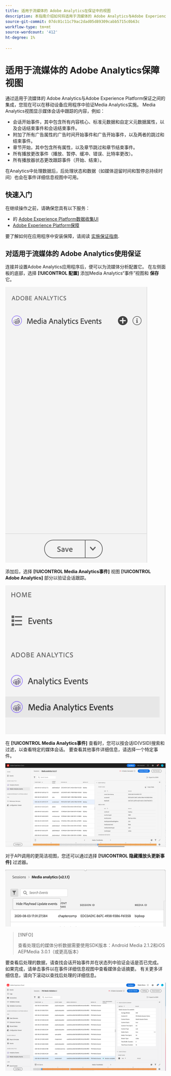 ```yaml
---
title: 适用于流媒体的 Adobe Analytics在保证中的视图
description: 本指南介绍如何将适用于流媒体的 Adobe Analytics与Adobe Experience Platform Assurance结合使用。
source-git-commit: 07dc01c11c79ac2dad05d89309cabb5715c0b63c
workflow-type: tm+mt
source-wordcount: '412'
ht-degree: 1%

---
```



# 适用于流媒体的 Adobe Analytics保障视图

通过适用于流媒体的 Adobe Analytics与Adobe Experience Platform保证之间的集成，您现在可以在移动设备应用程序中验证Media Analytics实施。 Media Analytics视图显示媒体会话中跟踪的内容，例如：

- 会话开始事件，其中包含所有内容核心、标准元数据和自定义元数据属性，以及会话结束事件和会话结束事件。
- 附加了所有广告属性的广告时间开始事件和广告开始事件，以及两者的跳过和结束事件。
- 章节开始，其中包含所有属性，以及章节跳过和章节结束事件。
- 所有播放更改事件（播放、暂停、缓冲、错误、比特率更改）。
- 所有播放器状态更改跟踪事件（开始、结束）。

在Analytics中处理数据后，后处理状态和数据（如媒体逗留时间和暂停总持续时间）也会在事件详细信息视图中可用。

## 快速入门

在继续操作之前，请确保您具有以下服务：

- 的 [Adobe Experience Platform数据收集UI](https://experience.adobe.com/#/data-collection/)
- [Adobe Experience Platform保障](https://experience.adobe.com/assurance)

要了解如何在应用程序中安装保障，请阅读 [实施保证指南](../tutorials/implement-assurance.md).

## 对适用于流媒体的 Adobe Analytics使用保证

连接并设置Adobe Analytics应用程序后，便可以为流媒体分析配置它。 在左侧面板的底部，选择 **[!UICONTROL 配置]** 添加Media Analytics“事件”视图和 **保存** 它。

![配置](./images/adobe-analytics-streaming-media/configure.png)

添加后，选择 **[!UICONTROL Media Analytics事件]** 视图 **[!UICONTROL Adobe Analytics]** 部分以验证会话跟踪。

![选择](./images/adobe-analytics-streaming-media/select.png)

在 **[!UICONTROL Media Analytics事件]** 查看时，您可以按会话ID(VSID)搜索和过滤，以查看特定的媒体会话。 要查看其他事件详细信息，请选择一个特定事件。

![媒体事件](./images/adobe-analytics-streaming-media/media-events.png)

对于API调用的更简洁视图，您还可以通过选择 **[!UICONTROL 隐藏播放头更新事件]** 过滤器。

![隐藏播放头](./images/adobe-analytics-streaming-media/hide-playhead.png)

>[!INFO]
>
>查看处理后的媒体分析数据需要使用SDK版本：Android Media 2.1.2和iOS AEPMedia 3.0.1（或更高版本）

要查看后处理的数据，请查找会话开始事件并在状态列中验证会话是否已完成。 如果完成，请单击事件以在事件详细信息视图中查看媒体会话摘要。 有关更多详细信息，请向下滚动以查找后处理的详细信息。

![后处理视图](./images/adobe-analytics-streaming-media/post-processed-view.png)
